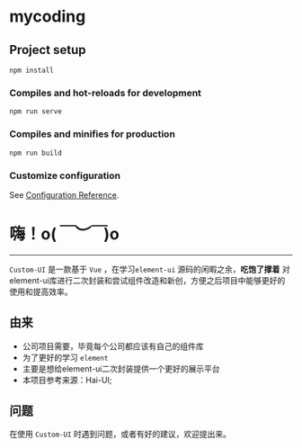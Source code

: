 # mycoding

## Project setup
```
npm install
```

### Compiles and hot-reloads for development
```
npm run serve
```

### Compiles and minifies for production
```
npm run build
```

### Customize configuration
See [Configuration Reference](https://cli.vuejs.org/config/).

# 嗨！o(*￣︶￣*)o

----

`Custom-UI` 是一款基于 `Vue` ，在学习```element-ui``` 源码的闲暇之余，**吃饱了撑着** 对element-ui库进行二次封装和尝试组件改造和新创，方便之后项目中能够更好的使用和提高效率。

## 由来

- 公司项目需要，毕竟每个公司都应该有自己的组件库
- 为了更好的学习 `element` 
- 主要是想给element-ui二次封装提供一个更好的展示平台
- 本项目参考来源：Hai-UI;


## 问题

在使用 `Custom-UI` 时遇到问题，或者有好的建议，欢迎提出来。

